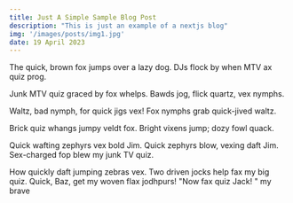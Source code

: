 ```yaml
---
title: Just A Simple Sample Blog Post
description: "This is just an example of a nextjs blog"
img: '/images/posts/img1.jpg'
date: 19 April 2023
---
```


The quick, brown fox jumps over a lazy dog. DJs flock by when MTV ax quiz prog.

Junk MTV quiz graced by fox whelps. Bawds jog, flick quartz, vex nymphs.

Waltz, bad nymph, for quick jigs vex! Fox nymphs grab quick-jived waltz.

Brick quiz whangs jumpy veldt fox. Bright vixens jump; dozy fowl quack.

Quick wafting zephyrs vex bold Jim. Quick zephyrs blow, vexing daft Jim. Sex-charged fop blew my junk TV quiz.

How quickly daft jumping zebras vex. Two driven jocks help fax my big quiz. Quick, Baz, get my woven flax jodhpurs! "Now fax quiz Jack! " my brave
